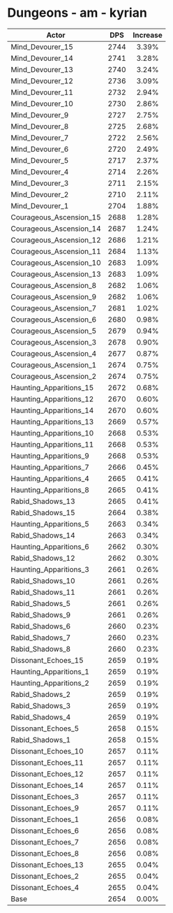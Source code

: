 # Dungeons - am - kyrian
| Actor | DPS | Increase |
|---|:---:|:---:|
|Mind_Devourer_15|2744|3.39%|
|Mind_Devourer_14|2741|3.28%|
|Mind_Devourer_13|2740|3.24%|
|Mind_Devourer_12|2736|3.09%|
|Mind_Devourer_11|2732|2.94%|
|Mind_Devourer_10|2730|2.86%|
|Mind_Devourer_9|2727|2.75%|
|Mind_Devourer_8|2725|2.68%|
|Mind_Devourer_7|2722|2.56%|
|Mind_Devourer_6|2720|2.49%|
|Mind_Devourer_5|2717|2.37%|
|Mind_Devourer_4|2714|2.26%|
|Mind_Devourer_3|2711|2.15%|
|Mind_Devourer_2|2710|2.11%|
|Mind_Devourer_1|2704|1.88%|
|Courageous_Ascension_15|2688|1.28%|
|Courageous_Ascension_14|2687|1.24%|
|Courageous_Ascension_12|2686|1.21%|
|Courageous_Ascension_11|2684|1.13%|
|Courageous_Ascension_10|2683|1.09%|
|Courageous_Ascension_13|2683|1.09%|
|Courageous_Ascension_8|2682|1.06%|
|Courageous_Ascension_9|2682|1.06%|
|Courageous_Ascension_7|2681|1.02%|
|Courageous_Ascension_6|2680|0.98%|
|Courageous_Ascension_5|2679|0.94%|
|Courageous_Ascension_3|2678|0.90%|
|Courageous_Ascension_4|2677|0.87%|
|Courageous_Ascension_1|2674|0.75%|
|Courageous_Ascension_2|2674|0.75%|
|Haunting_Apparitions_15|2672|0.68%|
|Haunting_Apparitions_12|2670|0.60%|
|Haunting_Apparitions_14|2670|0.60%|
|Haunting_Apparitions_13|2669|0.57%|
|Haunting_Apparitions_10|2668|0.53%|
|Haunting_Apparitions_11|2668|0.53%|
|Haunting_Apparitions_9|2668|0.53%|
|Haunting_Apparitions_7|2666|0.45%|
|Haunting_Apparitions_4|2665|0.41%|
|Haunting_Apparitions_8|2665|0.41%|
|Rabid_Shadows_13|2665|0.41%|
|Rabid_Shadows_15|2664|0.38%|
|Haunting_Apparitions_5|2663|0.34%|
|Rabid_Shadows_14|2663|0.34%|
|Haunting_Apparitions_6|2662|0.30%|
|Rabid_Shadows_12|2662|0.30%|
|Haunting_Apparitions_3|2661|0.26%|
|Rabid_Shadows_10|2661|0.26%|
|Rabid_Shadows_11|2661|0.26%|
|Rabid_Shadows_5|2661|0.26%|
|Rabid_Shadows_9|2661|0.26%|
|Rabid_Shadows_6|2660|0.23%|
|Rabid_Shadows_7|2660|0.23%|
|Rabid_Shadows_8|2660|0.23%|
|Dissonant_Echoes_15|2659|0.19%|
|Haunting_Apparitions_1|2659|0.19%|
|Haunting_Apparitions_2|2659|0.19%|
|Rabid_Shadows_2|2659|0.19%|
|Rabid_Shadows_3|2659|0.19%|
|Rabid_Shadows_4|2659|0.19%|
|Dissonant_Echoes_5|2658|0.15%|
|Rabid_Shadows_1|2658|0.15%|
|Dissonant_Echoes_10|2657|0.11%|
|Dissonant_Echoes_11|2657|0.11%|
|Dissonant_Echoes_12|2657|0.11%|
|Dissonant_Echoes_14|2657|0.11%|
|Dissonant_Echoes_3|2657|0.11%|
|Dissonant_Echoes_9|2657|0.11%|
|Dissonant_Echoes_1|2656|0.08%|
|Dissonant_Echoes_6|2656|0.08%|
|Dissonant_Echoes_7|2656|0.08%|
|Dissonant_Echoes_8|2656|0.08%|
|Dissonant_Echoes_13|2655|0.04%|
|Dissonant_Echoes_2|2655|0.04%|
|Dissonant_Echoes_4|2655|0.04%|
|Base|2654|0.00%|
